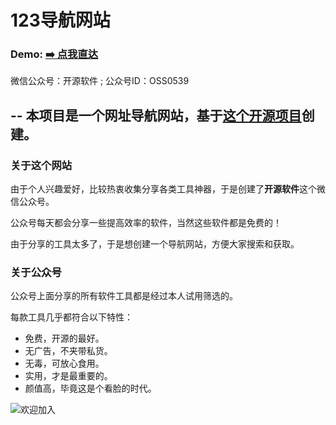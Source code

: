123导航网站
===
### Demo: [➡️ 点我直达](https://123daohang.github.io/)

微信公众号：开源软件 ; 公众号ID：OSS0539

--
本项目是一个网址导航网站，基于[这个开源项目](https://github.com/WebStackPage/WebStackPage.github.io)创建。
--

### 关于这个网站

由于个人兴趣爱好，比较热衷收集分享各类工具神器，于是创建了**开源软件**这个微信公众号。

公众号每天都会分享一些提高效率的软件，当然这些软件都是免费的！

由于分享的工具太多了，于是想创建一个导航网站，方便大家搜索和获取。

### 关于公众号

公众号上面分享的所有软件工具都是经过本人试用筛选的。

每款工具几乎都符合以下特性：

- 免费，开源的最好。
- 无广告，不夹带私货。
- 无毒，可放心食用。
- 实用，才是最重要的。
- 颜值高，毕竟这是个看脸的时代。


![欢迎加入](https://mmbiz.qpic.cn/mmbiz_png/r8emXAtHbZFe7yjx2CqiaRDBPRkbxnmrmCC82Sib48VzicQhJUBicjqRLf0PPlsh3ibKxzMnNnpupblRrTKDo3gHE9g/640?wx_fmt=jpeg&tp=webp&wxfrom=5&wx_lazy=1&wx_co=1)

